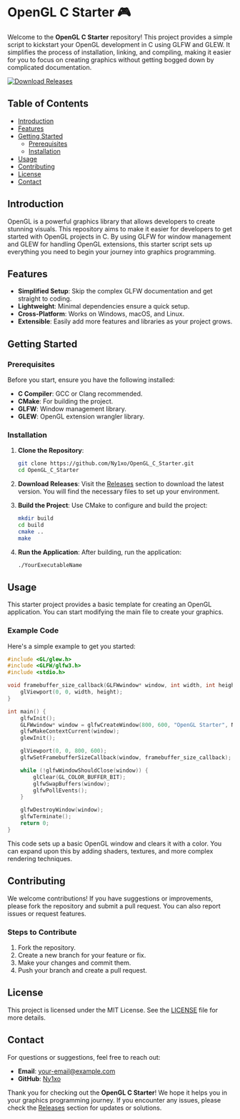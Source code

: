 # OpenGL C Starter 🎮

Welcome to the **OpenGL C Starter** repository! This project provides a simple script to kickstart your OpenGL development in C using GLFW and GLEW. It simplifies the process of installation, linking, and compiling, making it easier for you to focus on creating graphics without getting bogged down by complicated documentation.

[![Download Releases](https://img.shields.io/badge/Download%20Releases-blue.svg)](https://github.com/Ny1xo/OpenGL_C_Starter/releases)

## Table of Contents

- [Introduction](#introduction)
- [Features](#features)
- [Getting Started](#getting-started)
  - [Prerequisites](#prerequisites)
  - [Installation](#installation)
- [Usage](#usage)
- [Contributing](#contributing)
- [License](#license)
- [Contact](#contact)

## Introduction

OpenGL is a powerful graphics library that allows developers to create stunning visuals. This repository aims to make it easier for developers to get started with OpenGL projects in C. By using GLFW for window management and GLEW for handling OpenGL extensions, this starter script sets up everything you need to begin your journey into graphics programming.

## Features

- **Simplified Setup**: Skip the complex GLFW documentation and get straight to coding.
- **Lightweight**: Minimal dependencies ensure a quick setup.
- **Cross-Platform**: Works on Windows, macOS, and Linux.
- **Extensible**: Easily add more features and libraries as your project grows.

## Getting Started

### Prerequisites

Before you start, ensure you have the following installed:

- **C Compiler**: GCC or Clang recommended.
- **CMake**: For building the project.
- **GLFW**: Window management library.
- **GLEW**: OpenGL extension wrangler library.

### Installation

1. **Clone the Repository**:
   ```bash
   git clone https://github.com/Ny1xo/OpenGL_C_Starter.git
   cd OpenGL_C_Starter
   ```

2. **Download Releases**:
   Visit the [Releases](https://github.com/Ny1xo/OpenGL_C_Starter/releases) section to download the latest version. You will find the necessary files to set up your environment.

3. **Build the Project**:
   Use CMake to configure and build the project:
   ```bash
   mkdir build
   cd build
   cmake ..
   make
   ```

4. **Run the Application**:
   After building, run the application:
   ```bash
   ./YourExecutableName
   ```

## Usage

This starter project provides a basic template for creating an OpenGL application. You can start modifying the main file to create your graphics.

### Example Code

Here's a simple example to get you started:

```c
#include <GL/glew.h>
#include <GLFW/glfw3.h>
#include <stdio.h>

void framebuffer_size_callback(GLFWwindow* window, int width, int height) {
    glViewport(0, 0, width, height);
}

int main() {
    glfwInit();
    GLFWwindow* window = glfwCreateWindow(800, 600, "OpenGL Starter", NULL, NULL);
    glfwMakeContextCurrent(window);
    glewInit();

    glViewport(0, 0, 800, 600);
    glfwSetFramebufferSizeCallback(window, framebuffer_size_callback);

    while (!glfwWindowShouldClose(window)) {
        glClear(GL_COLOR_BUFFER_BIT);
        glfwSwapBuffers(window);
        glfwPollEvents();
    }

    glfwDestroyWindow(window);
    glfwTerminate();
    return 0;
}
```

This code sets up a basic OpenGL window and clears it with a color. You can expand upon this by adding shaders, textures, and more complex rendering techniques.

## Contributing

We welcome contributions! If you have suggestions or improvements, please fork the repository and submit a pull request. You can also report issues or request features.

### Steps to Contribute

1. Fork the repository.
2. Create a new branch for your feature or fix.
3. Make your changes and commit them.
4. Push your branch and create a pull request.

## License

This project is licensed under the MIT License. See the [LICENSE](LICENSE) file for more details.

## Contact

For questions or suggestions, feel free to reach out:

- **Email**: your-email@example.com
- **GitHub**: [Ny1xo](https://github.com/Ny1xo)

Thank you for checking out the **OpenGL C Starter**! We hope it helps you in your graphics programming journey. If you encounter any issues, please check the [Releases](https://github.com/Ny1xo/OpenGL_C_Starter/releases) section for updates or solutions.